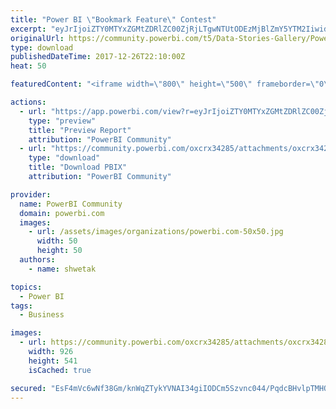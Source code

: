 ```yaml
---
title: "Power BI \"Bookmark Feature\" Contest"
excerpt: "eyJrIjoiZTY0MTYxZGMtZDRlZC00ZjRjLTgwNTUtODEzMjBlZmY5YTM2IiwidCI6IjhhZDJkNjdmLWY4NjQtNDkzZi1iN2I5LWI2ODEzODU0N2JlMSJ9"
originalUrl: https://community.powerbi.com/t5/Data-Stories-Gallery/Power-BI-quot-Bookmark-Feature-quot-Contest/m-p/329329
type: download
publishedDateTime: 2017-12-26T22:10:00Z
heat: 50

featuredContent: "<iframe width=\"800\" height=\"500\" frameborder=\"0\" src=\"https://app.powerbi.com/view?r=eyJrIjoiZTY0MTYxZGMtZDRlZC00ZjRjLTgwNTUtODEzMjBlZmY5YTM2IiwidCI6IjhhZDJkNjdmLWY4NjQtNDkzZi1iN2I5LWI2ODEzODU0N2JlMSJ9\"></iframe>"

actions:
  - url: "https://app.powerbi.com/view?r=eyJrIjoiZTY0MTYxZGMtZDRlZC00ZjRjLTgwNTUtODEzMjBlZmY5YTM2IiwidCI6IjhhZDJkNjdmLWY4NjQtNDkzZi1iN2I5LWI2ODEzODU0N2JlMSJ9"
    type: "preview"
    title: "Preview Report"
    attribution: "PowerBI Community"
  - url: "https://community.powerbi.com/oxcrx34285/attachments/oxcrx34285/DataStoriesGallery/1384/2/Compitation.pbix"
    type: "download"
    title: "Download PBIX"
    attribution: "PowerBI Community"

provider:
  name: PowerBI Community
  domain: powerbi.com
  images:
    - url: /assets/images/organizations/powerbi.com-50x50.jpg
      width: 50
      height: 50
  authors:
    - name: shwetak

topics:
  - Power BI
tags:
  - Business

images:
  - url: https://community.powerbi.com/oxcrx34285/attachments/oxcrx34285/DataStoriesGallery/1384/1/Bookmark.PNG
    width: 926
    height: 541
    isCached: true

secured: "EsF4mVc6wNf38Gm/knWqZTykYVNAI34giIODCm5Szvnc044/PqdcBHvlpTMHOmQw+UVl3eY/wmnYtMV/Ghq8Mfz/bCU6jMxyJ31LT2P8Pk3cOtnGNjg2bNccmYLJZzKFe4S6Uvny5m3RPW/aMXFMqDAC3TEwk+sWMXv0FSmTOtaLq9xJ0/11IaU/F0lAeb9q1XHO4JzxVq4Z7Woy8AzgRwUcmInfcaA8BSZ6lbwPC4NNGDr58L3ntQ4gYlB4i4htlh8vvk0aKv4seodZOWz1JHQgvElGZ3Xs06GPdMP1B5IQdc/scs+Yf7c17Iq95rQGNHHZS8Z1X40RrGKkaqjRuZPOkmRgOohynfAa/fewNtXOTKMbm4PsvjNjqUCdAPT3MJeRT5E++VQMZPacpuKHCA==;De3YbIDI2PZKM46UmGMNUQ=="
---
```


